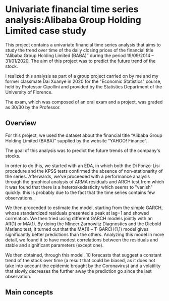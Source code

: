 # Univariate financial time series analysis:Alibaba Group Holding Limited case study
This project contains a univariate financial time series analysis that aims to study the trend over time of the daily closing prices of the financial title “Alibaba Group Holding Limited (BABA)” during the period 19/09/2014 – 31/01/2020. The aim of this project was to predict the future trend of the stock.

I realized this analysis as part of a group project carried on by me and my former classmate Dai Xuanye in 2020 for the "Economic Statistics" course, held by Professor Cipollini and provided by the Statistics Department of the University of Florence.

The exam, which was composed of an oral exam and a project, was graded as 30/30 by the Professor.

## Overview
For this project, we used the dataset about the financial title “Alibaba Group Holding Limited (BABA)” supplied by the website “YAHOO! Finance”.

The goal of this analysis was to predict the future trends of the company's stocks. 

In order to do this, we started with an EDA, in which both the Di Fonzo-Lisi procedure and the KPSS tests confirmed the absence of non-stationarity of the series. Afterwards, we've proceeded with a performance analysis through the graphical analysis of ARMA residuals and ARCH test,from which it was found that there is a heteroskedasticity which seems to "vanish" quickly: this is probably due to the fact that the time series contains few observations.

We then proceeded to estimate the model, starting from the simple GARCH, whose standardized residuals presented a peak at lag=1 and showed correlation.
We then tried using different GARCH models jointly with an AR(1) or MA(1). By doing the Mincer Zarnowitz Diagnostics and the Diebold Mariano test, it turned out that the MA(1) – T-GARCH(1,1) model gives significantly better predictions than the others. Analyzing this model in more detail, we found it to have modest correlations between the residuals and stable and significant parameters (except one).

We then obtained, through this model, 10 forecasts that suggest a constant trend of the stock over time (a result that could be biased, as it does not take into account the epidemic brought by the Coronavirus) and a volatility that slowly decreases the further away the prediction go since the last observation.

## Main concepts

